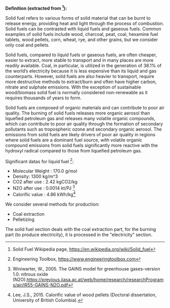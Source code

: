 **Definition (extracted from [^1]):**

Solid fuel refers to various forms of solid material that can be burnt to release energy, providing heat and light through the process of combustion. Solid fuels can be contrasted with liquid fuels and gaseous fuels. Common examples of solid fuels include wood, charcoal, peat, coal, hexamine fuel tablets, wood pellets, corn, wheat, rye, and other grains, but we consider only coal and pellets.

Solid fuels, compared to liquid fuels or gaseous fuels, are often cheaper, easier to extract, more stable to transport and in many places are more readily available. Coal, in particular, is utilized in the generation of 38.1% of the world’s electricity because it is less expensive than its liquid and gas counterparts. However, solid fuels are also heavier to transport, require more destructive methods to extract/burn and often have higher carbon, nitrate and sulphate emissions. With the exception of sustainable wood/biomass solid fuel is normally considered non-renewable as it requires thousands of years to form.

Solid fuels are composed of organic materials and can contribute to poor air quality. The burning of solid fuels releases more organic aerosol than liquefied petroleum gas and releases many volatile organic compounds, which can contribute to poor air quality through the formation of secondary pollutants such as tropospheric ozone and secondary organic aerosol. The emissions from solid fuels are likely drivers of poor air quality in regions where solid fuels are a dominant fuel source, with volatile organic compound emissions from solid fuels significantly more reactive with the hydroxyl radical compared to those from liquefied petroleum gas.

Significant datas for liquid fuel [^2]:

  * Molecular Weight : 170.0 g/mol
  * Density: 1300 kg/m^3
  * CO2 after use : 2.42 kgCO2/kg 
  * N2O after use : 0.0014 kt/PJ [^4]  
  * Calorific value : 4.86 kWh/kg[^3]


We consider several methods for production:

* Coal extraction
* Pelletizing

The solid fuel section deals with the coal extraction part, for the burning part (to produce electricity), it is processed in the "electricity" section.

[^1]: Solid Fuel Wikipedia page, https://en.wikipedia.org/wiki/Solid_fuel
[^2]: Engineering Toolbox, https://www.engineeringtoolbox.com
[^3]: Lee, J.S., 2015. Calorific value of wood pellets (Doctoral dissertation, University of British Columbia).
[^4]: Winiwarter, W., 2005. The GAINS model for greenhouse gases-version 1.0: nitrous oxide (N2O).https://previous.iiasa.ac.at/web/home/research/researchPrograms/air/IR55-GAINS-N2O.pdf